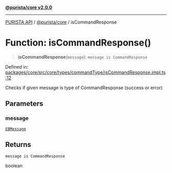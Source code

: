 [**@purista/core v2.0.0**](../README.md)

***

[PURISTA API](../../../packages.md) / [@purista/core](../README.md) / isCommandResponse

# Function: isCommandResponse()

> **isCommandResponse**(`message`): `message is CommandResponse`

Defined in: [packages/core/src/core/types/commandType/isCommandResponse.impl.ts:12](https://github.com/puristajs/purista/blob/master/packages/core/src/core/types/commandType/isCommandResponse.impl.ts#L12)

Checks if given message is type of CommandResponse (success or error)

## Parameters

### message

[`EBMessage`](../type-aliases/EBMessage.md)

## Returns

`message is CommandResponse`

boolean
